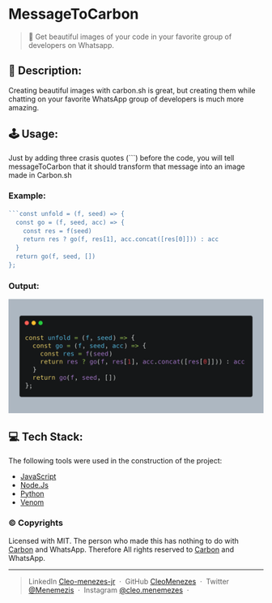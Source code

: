 # MessageToCarbon
> 🎨 Get beautiful images of your code in your favorite group of developers on Whatsapp.

## 💭 Description:

<p>
Creating beautiful images with carbon.sh is great, but creating them while chatting on your favorite WhatsApp group of developers is much more amazing.
</p>

## 🕹️ Usage:

<p>
Just by adding three crasis quotes (```) before the code, you will tell messageToCarbon that it should transform that message into an image made in Carbon.sh
</p>

### Example:


```javascript
```const unfold = (f, seed) => {
  const go = (f, seed, acc) => {
    const res = f(seed)
    return res ? go(f, res[1], acc.concat([res[0]])) : acc
  }
  return go(f, seed, [])
};
```

### Output:
<img src="src/carbon.png" alt="Basic example" width="600"/>


## 💻 Tech Stack:

The following tools were used in the construction of the project:
- [JavaScript](https://www.javascript.com/)
- [Node.Js](https://nodejs.org/)
- [Python](https://www.python.org/)
- [Venom](https://github.com/orkestral/venom)




### ©️ Copyrights

Licensed with MIT. The person who made this has nothing to do with [Carbon](https://carbon.now.sh) and WhatsApp. Therefore All rights reserved to [Carbon](https://carbon.now.sh) and WhatsApp.



---

> LinkedIn [Cleo-menezes-jr](https://www.linkedin.com/in/cleo-menezes-jr/) &nbsp;&middot;&nbsp;
> GitHub [CleoMenezes](https://github.com/CleoMenezes) &nbsp;&middot;&nbsp;
> Twitter [@Menemezis](https://twitter.com/Menemezis) &nbsp;&middot;&nbsp;
> Instagram [@cleo.menemezes](https://www.instagram.com/cleo.menemezes/) &nbsp;&middot;&nbsp;